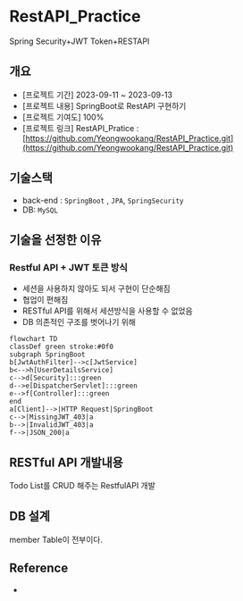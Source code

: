 # RestAPI_Practice
Spring Security+JWT Token+RESTAPI

## 개요
- [프로젝트 기간] 2023-09-11 ~ 2023-09-13
- [프로젝트 내용] SpringBoot로 RestAPI 구현하기
- [프로젝트 기여도] 100%
- [프로젝트 링크] RestAPI_Pratice : [https://github.com/Yeongwookang/RestAPI_Practice.git](https://github.com/Yeongwookang/RestAPI_Practice.git)

## 기술스택
- back-end : ```SpringBoot``` , ```JPA```, ```SpringSecurity```
- DB: ```MySQL```

## 기술을 선정한 이유

### Restful API + JWT 토큰 방식
- 세션을 사용하지 않아도 되서 구현이 단순해짐
- 협업이 편해짐
- RESTful API를 위해서 세션방식을 사용할 수 없었음
- DB 의존적인 구조를 벗어나기 위해

```mermaid
flowchart TD
classDef green stroke:#0f0
subgraph SpringBoot
b[JwtAuthFilter]-->c[JwtService]
b<-->h[UserDetailsService]
c-->d[Security]:::green
d-->e[DispatcherServlet]:::green
e-->f[Controller]:::green
end
a[Client]-->|HTTP Request|SpringBoot
c-->|MissingJWT_403|a
b-->|InvalidJWT_403|a
f-->|JSON_200|a
```

## RESTful API 개발내용
Todo List를 CRUD 해주는 RestfulAPI 개발

## DB 설계
member Table이 전부이다.


## Reference
- 
